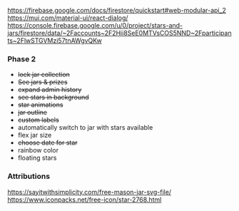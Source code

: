 https://firebase.google.com/docs/firestore/quickstart#web-modular-api_2
https://mui.com/material-ui/react-dialog/
https://console.firebase.google.com/u/0/project/stars-and-jars/firestore/data/~2Faccounts~2F2Hii8SeE0MTVsCOS5NND~2Fparticipants~2FlwSTGVMzi57tnAWgvQKw


### Phase 2
* ~~lock jar collection~~
* ~~See jars & prizes~~
* ~~expand admin history~~
* ~~see stars in background~~
* ~~star animations~~
* ~~jar outline~~
* ~~custom labels~~
* automatically switch to jar with stars available
* flex jar size
* ~~choose date for star~~
* rainbow color
* floating stars


### Attributions
https://sayitwithsimplicity.com/free-mason-jar-svg-file/
https://www.iconpacks.net/free-icon/star-2768.html